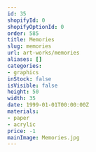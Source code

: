 ```yaml
---
id: 35
shopifyId: 0
shopifyOptionId: 0
order: 585
title: Memories
slug: memories
url: art-works/memories
aliases: []
categories:
- graphics
inStock: false
isVisible: false
height: 50
width: 35
date: 1999-01-01T00:00:00Z
materials:
- paper
- acrylic
price: -1
mainImage: Memories.jpg
---
```

